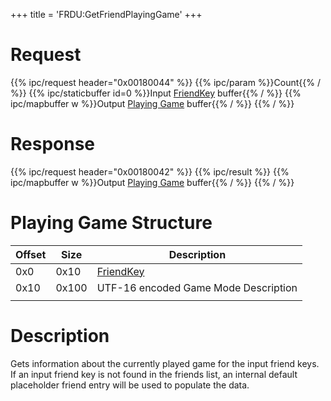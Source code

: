 +++
title = 'FRDU:GetFriendPlayingGame'
+++

# Request

{{% ipc/request header="0x00180044" %}}
{{% ipc/param %}}Count{{% / %}}
{{% ipc/staticbuffer id=0 %}}Input [FriendKey](Friend_Services#friendkey "wikilink") buffer{{% / %}}
{{% ipc/mapbuffer w %}}Output [Playing Game](FRDU:GetFriendPlayingGame#playing_game_structure "wikilink") buffer{{% / %}}
{{% / %}}

# Response

{{% ipc/request header="0x00180042" %}}
{{% ipc/result %}}
{{% ipc/mapbuffer w %}}Output [Playing Game](FRDU:GetFriendPlayingGame#playing_game_structure "wikilink") buffer{{% / %}}
{{% / %}}

# Playing Game Structure

| Offset | Size  | Description                                       |
|--------|-------|---------------------------------------------------|
| 0x0    | 0x10  | [FriendKey](Friend_Services#friendkey "wikilink") |
| 0x10   | 0x100 | UTF-16 encoded Game Mode Description              |
|        |       |                                                   |

# Description

Gets information about the currently played game for the input friend keys. If an input friend key is not found in the friends list, an internal default placeholder friend entry will be used to populate the data.
